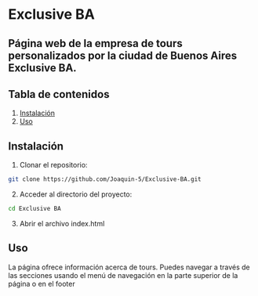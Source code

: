 # Exclusive BA

## Página web de la empresa de tours personalizados por la ciudad de Buenos Aires Exclusive BA.

## Tabla de contenidos
1. [Instalación](#instalación)
2. [Uso](#uso)

## Instalación
1. Clonar el repositorio:
  ```sh
  git clone https://github.com/Joaquin-5/Exclusive-BA.git
  ```
2. Acceder al directorio del proyecto:
  ```sh
  cd Exclusive BA
  ```
3. Abrir el archivo index.html

## Uso
La página ofrece información acerca de tours. Puedes navegar a través de las secciones usando el menú de navegación en la parte superior de la página o en el footer
